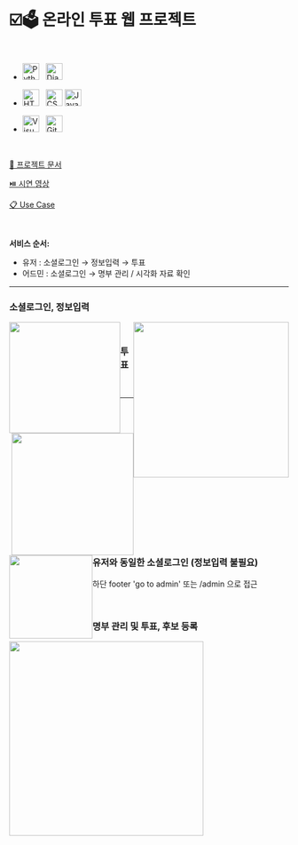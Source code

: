 <h1> ☑️🗳️ 온라인 투표 웹 프로젝트 </h1>

</br>

- <a href="https://www.python.org/" title="Python"><img src="https://github.com/get-icon/geticon/raw/master/icons/python.svg" alt="Python" width="30px" height="30px"></a>&nbsp;&nbsp;
<a href="https://www.djangoproject.com/" title="Django"><img src="https://github.com/get-icon/geticon/raw/master/icons/django.svg" alt="Django" width="30px" height="30px"></a>

- <a href="https://www.w3.org/TR/html5/" title="HTML5"><img src="https://github.com/get-icon/geticon/raw/master/icons/html-5.svg" alt="HTML5" width="30px" height="30px"></a>&nbsp;&nbsp;
<a href="https://www.w3.org/TR/CSS/" title="CSS3"><img src="https://github.com/get-icon/geticon/raw/master/icons/css-3.svg" alt="CSS3" width="30px" height="30px"></a>
<a href="https://developer.mozilla.org/en-US/docs/Web/JavaScript" title="JavaScript"><img src="https://github.com/get-icon/geticon/raw/master/icons/javascript.svg" alt="JavaScript" width="30px" height="30px"></a>&nbsp;&nbsp;

- <a href="https://code.visualstudio.com/" title="Visual Studio Code"><img src="https://github.com/get-icon/geticon/raw/master/icons/visual-studio-code.svg" alt="Visual Studio Code" width="30px" height="30px"></a>&nbsp;&nbsp;
<a href="https://github.com" title="Github"><img src="https://user-images.githubusercontent.com/96364048/191507555-71f0f2b7-e275-4ab6-85ed-fb03247bdbda.png" alt="Github" width="30px" height="30px"></a>


</br>

<a href = "https://github.com/sungjun4403/Poll/blob/main/poll_%EC%B5%9C%EC%A2%85%EC%95%88.pdf"> 🌟 프로젝트 문서</a>

<a href = "https://github.com/sungjun4403/Poll/blob/main/%EC%82%AC%EC%9A%A9%EC%84%A4%EB%AA%85%EC%84%9C.md"> ⏯️ 시연 영상</a>

<a href = "https://github.com/sungjun4403/Poll/tree/main/UseCases"> 📋 Use Case</a>

</br> 

__서비스 순서:__
- 유저 : 소셜로그인 → 정보입력 → 투표
- 어드민 : 소셜로그인 → 명부 관리 / 시각화 자료 확인

-----

<h3> 소셜로그인, 정보입력 </h3>

<img width="280" style = "float:right;" src="https://user-images.githubusercontent.com/96364048/191203383-e26597e1-86ae-434d-865f-ac9c925c37b2.png"><img width="200" style = "float:left;" src="https://user-images.githubusercontent.com/96364048/191207990-e1c20f38-1a67-47ba-b9a5-565abd80e63b.png">

<br/>

<h3> 투표 </h3> 

<img width="220" style = "float:right;" src="https://user-images.githubusercontent.com/96364048/191209660-e10c69a3-cf87-41ea-b58c-806f255fee93.png"><img width="150" style = "float:left;" src="https://user-images.githubusercontent.com/96364048/191210959-cec074d2-a9c5-4da7-9a6b-ee7e40b3149a.png">

<br/>

-----

<br/>

<h3> 유저와 동일한 소셜로그인 (정보입력 불필요) </h3> 

하단 footer 'go to admin' 또는 /admin 으로 접근 

<br/>

<h3> 명부 관리 및 투표, 후보 등록 </h3> 

<img width="350" src="https://user-images.githubusercontent.com/96364048/191213612-b8f1279d-232d-492e-9116-f55c00aeb097.png">

